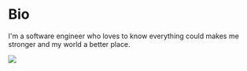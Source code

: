 # Bio
I'm a software engineer who loves to know everything could makes me stronger and my world a better place.

<p>
<img src="https://github-readme-stats.vercel.app/api?username=m-farahmand&show_icons=true&count_private=true&include_all_commits=true"/>
</p>
